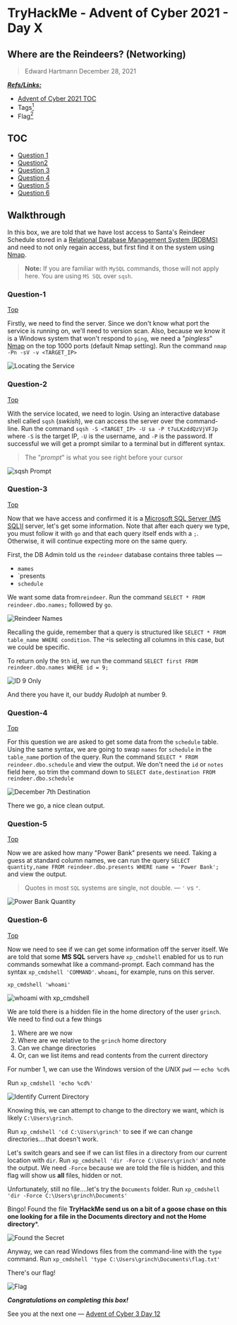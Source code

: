 # TryHackMe - Advent of Cyber 2021 - Day X
## Where are the Reindeers? (Networking)
> Edward Hartmann
> December 28, 2021

***<u>Refs/Links:</u>***
- [Advent of Cyber 2021 TOC](Advent%20of%20Cyber%20Table%20of%20Contents.md)  
-  Tags[^1]
-  Flag[^2]

[^1]: #sql #nmap #rdbms #sqsh 
[^2]:  *Question 1:* `1433`  
					*Question 2:* `1>`  
					*Question 3:* `Rudolph`  
					*Question 4:* `Prague`  
					*Question 5:* `25000`  
					*Question 6:* `THM{YjtKeUy2qT3v5dDH}`  


## TOC
- [Question 1](#Question-1)
- [Question2](#Question-2)
- [Question 3](#Question-3)
- [Question 4](#Question-4)
- [Question 5](#Question-5)
- [Question 6](#Question-6)

## Walkthrough
In this box, we are told that we have lost access to Santa's Reindeer Schedule stored in a [Relational Database Management System (RDBMS)](../../../knowledge-base/concepts/sql_rdbms.md) and need to not only regain access, but first find it on the system using [Nmap](../../../tools_and_tricks/tools/Nmap.md).

> **Note:** If you are familiar with `MySQL` commands, those will not apply here. You are using `MS SQL` over `sqsh`.

### Question-1
[Top](#TOC)

Firstly, we need to find the server. Since we don't know what port the service is running on, we'll need to version scan. Also, because we know it is a Windows system that won't respond to `ping`, we need a "*pingless*" [Nmap](../../../tools_and_tricks/tools/Nmap.md) on the top 1000 ports (default Nmap setting). Run the command `nmap -Pn -sV -v <TARGET_IP>`

![Locating the Service](AoC-2021_Photos/Day_11/01_AoC-Day-11_12-28-21-Finding-the-Service-Port.png)

### Question-2
[Top](#TOC)

With the service located, we need to login. Using an interactive database shell called `sqsh` (*swkish*), we can access the server over the command-line. Run the command `sqsh -S <TARGET_IP> -U sa -P t7uLKzddQzVjVFJp` where `-S` is the target IP, `-U` is the username, and `-P` is the password. If successful we will get a prompt similar to a terminal but in different syntax.

> The "*prompt*" is what you see right before your cursor

![sqsh Prompt](AoC-2021_Photos/Day_11/02_AoC-Day-11_12-28-21-sqsh.png)

### Question-3
[Top](#TOC)

Now that we have access and confirmed it is a [Microsoft SQL Server (MS SQL)l](../../../tools_and_tricks/tools/database/microsoft_sql_server_mssql.md) server, let's get some information. Note that after each query we type, you must follow it with `go` and that each query itself ends with a `;`. Otherwise, it will continue expecting more on the same query. 

First, the DB Admin told us the `reindeer` database contains three tables &mdash; 
- `mames`
- `presents
- `schedule`  

We want some data from`reindeer`. Run the command `SELECT * FROM reindeer.dbo.names;` followed by `go`. 

![Reindeer Names](AoC-2021_Photos/Day_11/03_AoC-Day-11_12-28-21-reindeer-names.png)

Recalling the guide, remember that a query is structured like `SELECT * FROM table_name WHERE condition`. The `*`is selecting all columns in this case, but we could be specific. 

To return only the `9th` id, we run the command `SELECT first FROM reindeer.dbo.names WHERE id = 9;`

![ID 9 Only](AoC-2021_Photos/Day_11/04_AoC-Day-11_12-28-21-Rudolph-Only.png)

And there you have it, our buddy *Rudolph* at number 9.
### Question-4
[Top](#TOC)

For this question we are asked to get some data from the `schedule` table. Using the same syntax, we are going to swap `names` for `schedule` in the `table_name` portion of the query. Run the command `SELECT * FROM reindeer.dbo.schedule` and view the output. We don't need the `id` or `notes` field here, so trim the command down to `SELECT date,destination FROM reindeer.dbo.schedule`

![December 7th Destination](AoC-2021_Photos/Day_11/05_AoC-Day-11_12-28-21-Dec7-Destination.png)

There we go, a nice clean output. 
### Question-5
[Top](#TOC)

Now we are asked how many "Power Bank" presents we need. Taking a guess at standard column names, we can run the query `SELECT quantity,name FROM reindeer.dbo.presents WHERE name = 'Power Bank';` and view the output. 

> Quotes in most `SQL` systems are single, not double. &mdash; `'` vs `"`. 

![Power Bank Quantity](AoC-2021_Photos/Day_11/06_AoC-Day-11_12-28-21-Power-Bank-Quantity.png)

### Question-6
[Top](#TOC)

Now we need to see if we can get some information off the server itself. We are told that some **MS SQL** servers have `xp_cmdshell` enabled for us to run commands somewhat like a command-prompt. Each command has the syntax `xp_cmdshell 'COMMAND'`. `whoami`, for example, runs on this server. 

```
xp_cmdshell 'whoami'
```

![whoami with xp_cmdshell](AoC-2021_Photos/Day_11/07_AoC-Day-11_12-28-21-xp-whoami.png)

We are told there is a hidden file in the home directory of the user `grinch`. We need to find out a few things
1. Where are we now
2. Where are we relative to the `grinch` home directory
3. Can we change directories
4. Or, can we list items and read contents from the current directory

For number 1, we can use the Windows version of the *UNIX* `pwd` &mdash; `echo %cd%`

Run `xp_cmdshell 'echo %cd%'`

![Identify Current Directory](AoC-2021_Photos/Day_11/08_AoC-Day-11_12-28-21-Current-Directory.png)

Knowing this, we can attempt to change to the directory we want, which is likely `C:\Users\grinch`. 

Run `xp_cmdshell 'cd C:\Users\grinch'` to see if we can change directories....that doesn't work. 

Let's switch gears and see if we can list files in a directory from our current location with `dir`. Run `xp_cmdshell 'dir -Force C:\Users\grinch'` and note the output. We need `-Force` because we are told the file is hidden, and this flag will show us **all** files, hidden or not. 

Unfortunately, still no file....let's try the `Documents` folder. Run `xp_cmdshell 'dir -Force C:\Users\grinch\Documents'`

Bingo! Found the file **TryHackMe send us on a bit of a goose chase on this one looking for a file in the Documents directory and not the Home directory***.

![Found the Secret](AoC-2021_Photos/Day_11/09_AoC-Day-11_12-28-21-Secret-Found.png)

Anyway, we can read Windows files from the command-line with the `type` command. Run `xp_cmdshell 'type C:\Users\grinch\Documents\flag.txt'`

There's our flag!

![Flag](AoC-2021_Photos/Day_11/10_AoC-Day-11_12-28-21-Flag.png)

***Congratulations on completing this box!***  

See you at the next one &mdash; [Advent of Cyber 3 Day 12](AoC-2021_Day12.md)
</br>
</br>
</br>
</br>
</br>
</br>
</br>
</br>
</br>
</br>
</br>
</br>
</br>
</br>
</br>
</br>
</br>
</br>
</br>
</br>
</br>
</br>
</br>
</br>
</br>
</br>
</br>
</br>
</br>
</br>
</br>
</br>
</br>
</br>
</br>
</br>
</br>
</br>
</br>
</br>
</br>
</br>
</br>
</br>
</br>
</br>
</br>
</br>
</br>
</br>
</br>
</br>
</br>
</br>
</br>
</br>
</br>
</br>
</br>
</br>
</br>
</br>
</br>

